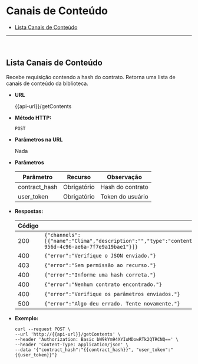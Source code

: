 # Canais de Conteúdo

- [Lista Canais de Conteúdo](Contents.md#lista-canais-de-conte%C3%BAdo)

----
<br/>

**Lista Canais de Conteúdo**
----
Recebe requisição contendo a hash do contrato. Retorna uma lista de canais de conteúdo da biblioteca.

* **URL**

  {{api-url}}/getContents

* **Método HTTP:**

  `POST`
  
*  **Parâmetros na URL**

   Nada 

* **Parâmetros**

	| Parâmetro | Recurso | Observação |
	|--|--|--|
	| contract_hash | Obrigatório | Hash do contrato |
	| user_token | Obrigatório | Token do usuário |

* **Respostas:**
	
	|Código| Resposta |
	|--|--|
	| 200 | ```{"channels":[{"name":"Clima","description":"","type":"content","language":"pt","url":"weatherBrazil","token":"7979f5ef-956d-4c96-ae6a-7f7e9a19bae1"}]}``` |
	| 400 | `{"error":"Verifique o JSON enviado."}` |
	| 403 | `{"error":"Sem permissão ao recurso."}` |
	| 400 | `{"error":"Informe uma hash correta."}` |
	| 400 | `{"error":"Nenhum contrato encontrado."}` | 
	| 400 | `{"error":"Verifique os parâmetros enviados."}` |
	| 500 | `{"error":"Algo deu errado. Tente novamente."}` |

* **Exemplo:**
	
	````curl
	curl --request POST \
  --url 'http://{{api-url}}/getContents' \
  --header 'Authorization: Basic bW9kYm94XYIuMDowRTk2QTRCNQ==' \
  --header 'Content-Type: application/json' \
  --data '{"contract_hash":"{{contract_hash}}", "user_token":"{{user_token}}"}
  ```` 

<!--stackedit_data:
eyJoaXN0b3J5IjpbMTc3NTU0MjgwM119
-->